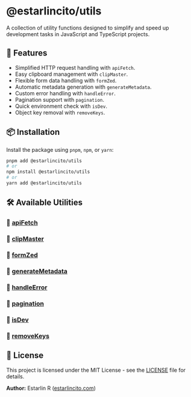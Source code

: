 # @estarlincito/utils

A collection of utility functions designed to simplify and speed up development tasks in JavaScript and TypeScript projects.

## 🚀 Features

- Simplified HTTP request handling with `apiFetch`.
- Easy clipboard management with `clipMaster`.
- Flexible form data handling with `formZed`.
- Automatic metadata generation with `generateMetadata`.
- Custom error handling with `handleError`.
- Pagination support with `pagination`.
- Quick environment check with `isDev`.
- Object key removal with `removeKeys`.

## 📦 Installation

Install the package using `pnpm`, `npm`, or `yarn`:

```sh
pnpm add @estarlincito/utils
# or
npm install @estarlincito/utils
# or
yarn add @estarlincito/utils
```

## 🛠 Available Utilities

### 🔹 [apiFetch](/docs/api-fetch)

### 🔹 [clipMaster](/docs/clip-master)

### 🔹 [formZed](/docs/form-zed)

### 🔹 [generateMetadata](/docs/metadata)

### 🔹 [handleError](/docs/handle-error)

### 🔹 [pagination](/docs/pagination)

### 🔹 [isDev](/docs/is-dev)

### 🔹 [removeKeys](/docs/remove-keys)

## 📝 License

This project is licensed under the MIT License - see the [LICENSE](LICENSE) file for details.

**Author:** Estarlin R ([estarlincito.com](https://estarlincito.com))
